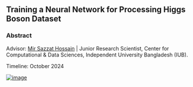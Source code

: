 ## Training a Neural Network for Processing Higgs Boson Dataset 

### Abstract 

Advisor: [Mir Sazzat Hossain](https://www.mirsazzathossain.me/) | Junior Research Scientist, Center for Computational & Data Sciences, Independent University Bangladesh (IUB).

Timeline: October 2024

[![image](https://github.com/user-attachments/assets/66a65f19-4437-401a-a1a4-fc5bc505343c)](https://github.com/mdfardinxyz/Deep-Learning-Higgs-Boson-Dataset-/blob/main/LaTeX%20Report.pdf)
